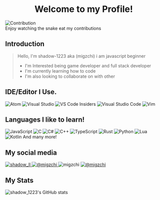 <h1 align="center">Welcome to my Profile!</h1>

![Contribution](https://github.com/Shadow-1223/Shadow-1223/blob/output/github-contribution-grid-snake.svg) <br>
Enjoy watching the snake eat my contributions


## Introduction

> Hello, I'm shadow-1223 aka (migzchi) i am javascript beginner
> - I'm Interested being game developer and full stack developer
> - I'm currently learning how to code
> - I'm also looking to collaborate on with other

## IDE/Editor I Use.
![Atom](https://img.shields.io/badge/Atom-%2366595C.svg?style=for-the-badge&logo=atom&logoColor=white)
![Visual Studio](https://img.shields.io/badge/Visual%20Studio-5C2D91.svg?style=for-the-badge&logo=visual-studio&logoColor=white)
![VS Code Insiders](https://img.shields.io/badge/VS%20Code%20Insiders-35b393.svg?style=for-the-badge&logo=visual-studio-code&logoColor=white)
![Visual Studio Code](https://img.shields.io/badge/Visual%20Studio%20Code-0078d7.svg?style=for-the-badge&logo=visual-studio-code&logoColor=white)
![Vim](https://img.shields.io/badge/VIM-%2311AB00.svg?style=for-the-badge&logo=vim&logoColor=white)

## Languages I like to learn!
![JavaScript](https://img.shields.io/badge/javascript-%23323330.svg?style=for-the-badge&logo=javascript&logoColor=%23F7DF1E)
![C](https://img.shields.io/badge/c-%2300599C.svg?style=for-the-badge&logo=c&logoColor=white)
![C#](https://img.shields.io/badge/c%23-%23239120.svg?style=for-the-badge&logo=c-sharp&logoColor=white)
![C++](https://img.shields.io/badge/c++-%2300599C.svg?style=for-the-badge&logo=c%2B%2B&logoColor=white)
![TypeScript](https://img.shields.io/badge/typescript-%23007ACC.svg?style=for-the-badge&logo=typescript&logoColor=white)
![Rust](https://img.shields.io/badge/rust-%23000000.svg?style=for-the-badge&logo=rust&logoColor=white)
![Python](https://img.shields.io/badge/python-3670A0?style=for-the-badge&logo=python&logoColor=ffdd54)
![Lua](https://img.shields.io/badge/lua-%232C2D72.svg?style=for-the-badge&logo=lua&logoColor=white)
![Kotlin](https://img.shields.io/badge/kotlin-%237F52FF.svg?style=for-the-badge&logo=kotlin&logoColor=white)
And many more!

## My social media
<a href="https://www.reddit.com/user/shadow_ll/" target="_blank">
    <img alt="shadow_ll" src="https://img.shields.io/badge/My reddit Profile-%23FF4500.svg?style=for-the-badge&logo=reddit&logoColor=white"></img>
</a>
<a href="https://twitter.com/migzchi" target="_blank">
    <img alt="@migzchi" src="https://img.shields.io/badge/Follow me on twitter-%23FFFFFF.svg?style=for-the-badge&logo=twitter&logoColor=blue"></img>
</a> 
<img alt="migzchi" src="https://img.shields.io/badge/My discord Profile-%2323272A.svg?style=for-the-badge&logo=discord&logoColor=white"></img>
<a href="https://www.instagram.com/shadow_lllllll/" target="_blank">
    <img alt="@migzchi" src="https://img.shields.io/badge/Follow me on instagram-%238a3ab9.svg?style=for-the-badge&logo=instagram&logoColor=white"></img>
</a>

## My Stats
![shadow_1223's GitHub stats](https://github-readme-stats.vercel.app/api?username=shadow-1223&theme=codeSTACKr&show_icons=true)

